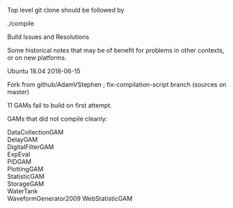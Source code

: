 Top level git clone should be followed by

./compile <platform> <configFile> <makeMode>

Build Issues and Resolutions

Some historical notes that may be of benefit for problems in other contexts, or on new platforms.

Ubuntu 18.04 2018-06-15

Fork from github/AdamVStephen ; fix-compilation-script branch (sources on master)

11 GAMs fail to build on first attempt.

GAMs that did not compile cleanly:

DataCollectionGAM                                  
DelayGAM                                        
DigitalFilterGAM                                     
ExpEval                                              
PIDGAM                                            
PlottingGAM                                                                          
StatisticGAM                                      
StorageGAM                              
WaterTank         
WaveformGenerator2009
WebStatisticGAM          

